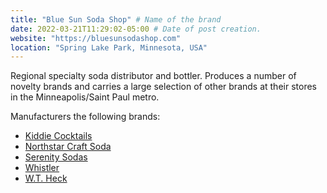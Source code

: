 ```yaml
---
title: "Blue Sun Soda Shop" # Name of the brand
date: 2022-03-21T11:29:02-05:00 # Date of post creation.
website: "https://bluesunsodashop.com"
location: "Spring Lake Park, Minnesota, USA"
---
```


Regional specialty soda distributor and bottler. Produces a number of novelty brands and carries a large selection of other brands at their stores in the Minneapolis/Saint Paul metro.

Manufacturers the following brands:
- [Kiddie Cocktails](/brands/kiddie-cocktails)
- [Northstar Craft Soda](/brands/north-star-craft-soda)
- [Serenity Sodas](/brands/serenity-sodas)
- [Whistler](/brands/whistler)
- [W.T. Heck](/brands/w.t.-heck)